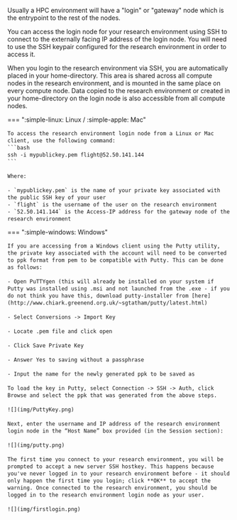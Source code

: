 
Usually a HPC environment will have a "login" or "gateway" node which is the entrypoint to the rest of the nodes.

You can access the login node for your research environment using SSH to connect to the externally facing IP address of the login node. You will need to use the SSH keypair configured for the research environment in order to access it.

When you login to the research environment via SSH, you are automatically placed in your home-directory. This area is shared across all compute nodes in the research environment, and is mounted in the same place on every compute node. Data copied to the research environment or created in your home-directory on the login node is also accessible from all compute nodes.

=== ":simple-linux: Linux / :simple-apple: Mac"

    To access the research environment login node from a Linux or Mac client, use the following command:
    ```bash
    ssh -i mypublickey.pem flight@52.50.141.144
    ```

    Where:

    - `mypublickey.pem` is the name of your private key associated with the public SSH key of your user 
    - `flight` is the username of the user on the research environment
    - `52.50.141.144` is the Access-IP address for the gateway node of the research environment

=== ":simple-windows: Windows"

    If you are accessing from a Windows client using the Putty utility, the private key associated with the account will need to be converted to ppk format from pem to be compatible with Putty. This can be done as follows:

    - Open PuTTYgen (this will already be installed on your system if Putty was installed using .msi and not launched from the .exe - if you do not think you have this, download putty-installer from [here](http://www.chiark.greenend.org.uk/~sgtatham/putty/latest.html)

    - Select Conversions -> Import Key

    - Locate .pem file and click open

    - Click Save Private Key

    - Answer Yes to saving without a passphrase

    - Input the name for the newly generated ppk to be saved as

    To load the key in Putty, select Connection -> SSH -> Auth, click Browse and select the ppk that was generated from the above steps.

    ![](img/PuttyKey.png)

    Next, enter the username and IP address of the research environment login node in the “Host Name” box provided (in the Session section):

    ![](img/putty.png)

    The first time you connect to your research environment, you will be prompted to accept a new server SSH hostkey. This happens because you've never logged in to your research environment before - it should only happen the first time you login; click **OK** to accept the warning. Once connected to the research environment, you should be logged in to the research environment login node as your user.

    ![](img/firstlogin.png)


